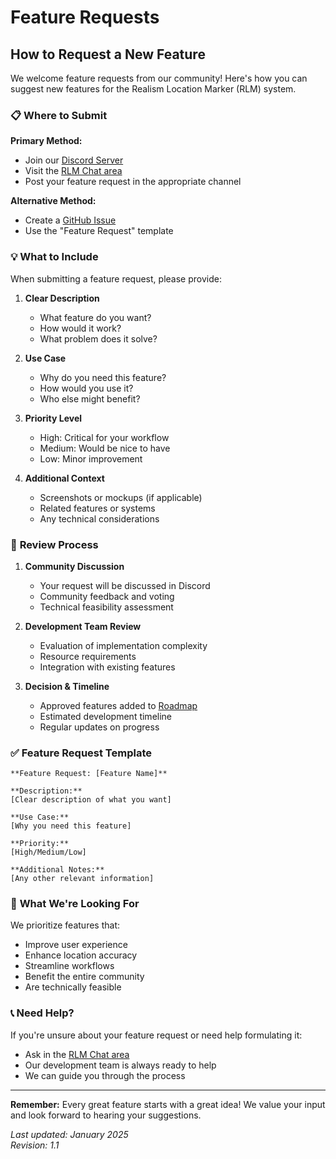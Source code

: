 # Feature Requests

## How to Request a New Feature

We welcome feature requests from our community! Here's how you can suggest new features for the Realism Location Marker (RLM) system.

### 📋 **Where to Submit**

**Primary Method:**
- Join our [Discord Server](https://discord.gg/missionchief-unofficial)
- Visit the [RLM Chat area](https://discord.com/channels/933050444949897226/1414718008496095323)
- Post your feature request in the appropriate channel

**Alternative Method:**
- Create a [GitHub Issue](https://github.com/Missionchiefunofficial/Realism-Location-Marker/issues)
- Use the "Feature Request" template

### 💡 **What to Include**

When submitting a feature request, please provide:

1. **Clear Description**
   - What feature do you want?
   - How would it work?
   - What problem does it solve?

2. **Use Case**
   - Why do you need this feature?
   - How would you use it?
   - Who else might benefit?

3. **Priority Level**
   - High: Critical for your workflow
   - Medium: Would be nice to have
   - Low: Minor improvement

4. **Additional Context**
   - Screenshots or mockups (if applicable)
   - Related features or systems
   - Any technical considerations

### 🔄 **Review Process**

1. **Community Discussion**
   - Your request will be discussed in Discord
   - Community feedback and voting
   - Technical feasibility assessment

2. **Development Team Review**
   - Evaluation of implementation complexity
   - Resource requirements
   - Integration with existing features

3. **Decision & Timeline**
   - Approved features added to [Roadmap](Roadmap.md)
   - Estimated development timeline
   - Regular updates on progress

### ✅ **Feature Request Template**

```
**Feature Request: [Feature Name]**

**Description:**
[Clear description of what you want]

**Use Case:**
[Why you need this feature]

**Priority:**
[High/Medium/Low]

**Additional Notes:**
[Any other relevant information]
```

### 🎯 **What We're Looking For**

We prioritize features that:
- Improve user experience
- Enhance location accuracy
- Streamline workflows
- Benefit the entire community
- Are technically feasible

### 📞 **Need Help?**

If you're unsure about your feature request or need help formulating it:
- Ask in the [RLM Chat area](https://discord.com/channels/933050444949897226/1414718008496095323)
- Our development team is always ready to help
- We can guide you through the process

---

**Remember:** Every great feature starts with a great idea! We value your input and look forward to hearing your suggestions.

*Last updated: January 2025*  
*Revision: 1.1*
